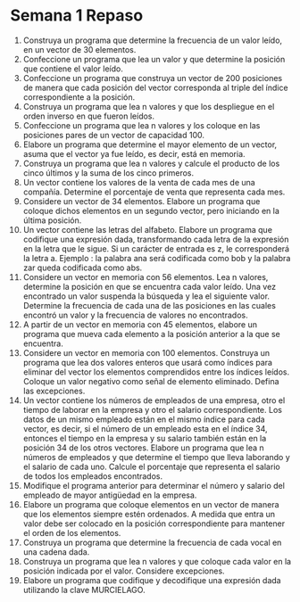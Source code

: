 # Semana 1 Repaso

1. Construya un programa que determine la frecuencia de un valor leído, en un vector de 30 elementos.
2. Confeccione un programa que lea un valor y que determine la posición que contiene el valor leído.
3. Confeccione un programa que construya un vector de 200 posiciones de manera que cada posición del vector corresponda al triple del índice correspondiente a la posición.
4. Construya un programa que lea n valores y que los despliegue en el orden inverso en que fueron leídos.
5. Confeccione un programa que lea n valores y los coloque en las posiciones pares de un vector de capacidad 100.
6. Elabore un programa que determine el mayor elemento de un vector, asuma que el vector ya fue leído, es decir, está en memoria.
7. Construya un programa que lea n valores y calcule el producto de los cinco últimos y la suma de los cinco primeros.
8. Un vector contiene los valores de la venta de cada mes de una compañía. Determine el porcentaje de venta que representa cada mes.
9. Considere un vector de 34 elementos. Elabore un programa que coloque dichos elementos en un segundo vector, pero iniciando en la última posición.
10. Un vector contiene las letras del alfabeto. Elabore un programa que codifique una expresión dada, transformando cada letra de la expresión en la letra que le sigue. Si un carácter de entrada es z, le corresponderá la letra a. Ejemplo : la palabra ana será codificada como bob y la palabra zar queda codificada como abs.
11. Considere un vector en memoria con 56 elementos. Lea n valores, determine la posición en que se encuentra cada valor leído. Una vez encontrado un valor suspenda la búsqueda y lea el siguiente valor. Determine la frecuencia de cada una de las posiciones en las cuales encontró un valor y la frecuencia de valores no encontrados.
12. A partir de un vector en memoria con 45 elementos, elabore un programa que mueva cada elemento a la posición anterior a la que se encuentra.
13. Considere un vector en memoria  con 100 elementos. Construya un programa que lea dos valores enteros que usará como índices para eliminar del vector los elementos comprendidos entre los índices leídos. Coloque un valor negativo como señal de elemento eliminado. Defina las excepciones.
14. Un vector contiene los números de empleados de una empresa, otro el tiempo de laborar en la empresa y otro el salario correspondiente. Los datos de un mismo empleado están en el mismo índice para cada vector, es decir, si el número de un empleado esta en el índice 34, entonces el tiempo en la empresa y su salario también están en la posición 34 de los otros vectores. Elabore un programa que lea n números de empleados y que determine el tiempo que lleva laborando y el salario de cada uno. Calcule el porcentaje que representa el salario de todos los empleados encontrados.
15. Modifique el programa anterior para determinar el número y salario del empleado de mayor antigüedad en la empresa.
16. Elabore un programa que coloque elementos en un vector de manera que los elementos siempre estén ordenados. A medida que entra un valor debe ser colocado en la posición correspondiente para mantener el orden de los elementos.
17. Construya un programa que determine la frecuencia de cada vocal en una cadena dada.
18. Construya un programa que lea n valores y que coloque cada valor en la posición indicada por el valor. Considere excepciones.
19. Elabore un programa que codifique y decodifique una expresión dada utilizando la clave MURCIELAGO.
